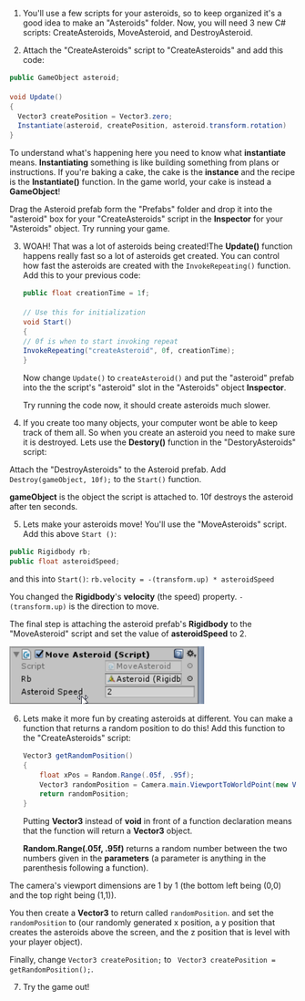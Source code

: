 1. You'll use a few scripts for your asteroids, so to keep organized it's a good idea to make an "Asteroids" folder. Now, you will need 3 new C# scripts: CreateAsteroids, MoveAsteroid, and DestroyAsteroid.

2. Attach the "CreateAsteroids" script to  "CreateAsteroids" and add this code:

  ```csharp
  public GameObject asteroid;
   
  void Update()
  {
    Vector3 createPosition = Vector3.zero;
    Instantiate(asteroid, createPosition, asteroid.transform.rotation)
  }
  ```
  To understand what's happening here you need to know what **instantiate** means. **Instantiating** something is like building something from plans or instructions. If you're baking a cake, the cake is the **instance** and the recipe is the **Instantiate()** function. In the game world, your cake is instead a **GameObject**!

  Drag the Asteroid prefab form the "Prefabs" folder and drop it into the "asteroid" box for your "CreateAsteroids" script in the **Inspector** for your "Asteroids" object. Try running your game.

3. WOAH! That was a lot of asteroids being created!The **Update()** function happens really fast so a lot of asteroids get created. You can control how fast the asteroids are created with the `InvokeRepeating()` function. Add this to your previous code:

    ```csharp
    public float creationTime = 1f;
    
    // Use this for initialization
    void Start()
    {
    // 0f is when to start invoking repeat
    InvokeRepeating("createAsteroid", 0f, creationTime);
    }
    ```
    
    Now change `Update()` to `createAsteroid()` and put the "asteroid" prefab into the the script's "asteroid" slot in the "Asteroids" object **Inspector**.
    
    Try running the code now, it should create asteroids much slower.
   
4. If you create too many objects, your computer wont be able to keep track of them all. So when you create an asteroid you need to make sure it is destroyed. Lets use the **Destory()** function in the "DestoryAsteroids" script:

 Attach the "DestroyAsteroids" to the Asteroid prefab. Add `Destroy(gameObject, 10f);` to the `Start()` function.
 
 **gameObject** is the object the script is attached to. 10f destroys the asteroid after ten seconds.
 
5. Lets make your asteroids move! You'll use the "MoveAsteroids" script. Add this above `Start ()`:
  
  ```csharp
  public Rigidbody rb;
  public float asteroidSpeed;
  ```
  and this into `Start()`:
  `rb.velocity = -(transform.up) * asteroidSpeed`
  
You changed the **Rigidbody**'s **velocity** (the speed) property. `-(transform.up)` is the direction to move.

The final step is attaching the asteroid prefab's **Rigidbody** to the "MoveAsteroid" script and set the value of **asteroidSpeed** to 2.
 
  ![](en/assets/unityRBattach.png) 

6. Lets make it more fun by creating asteroids at different. You can make a function that returns a random position to do this! Add this function to the "CreateAsteroids" script:
  
    ```csharp
    Vector3 getRandomPosition()
    {
        float xPos = Random.Range(.05f, .95f);
        Vector3 randomPosition = Camera.main.ViewportToWorldPoint(new Vector3(xPos, 1.1f, 15f));
        return randomPosition;
    }
    ```
    Putting **Vector3** instead of **void** in front of a function declaration means that the function will return a **Vector3** object. 
    
    **Random.Range(.05f, .95f)** returns a random number between the two numbers given in the **parameters** (a parameter is anything in the parenthesis following a function). 
    
  The camera's viewport dimensions are 1 by 1 (the bottom left being (0,0) and the top right being (1,1)). 
  
  You then create a **Vector3** to return called `randomPosition`. and set the `randomPosition` to (our randomly generated x position, a y position that creates the asteroids above the screen, and the z position that is level with your player object).
  
  Finally, change `Vector3 createPosition;` to ` Vector3 createPosition = getRandomPosition();`.
  
7. Try the game out!